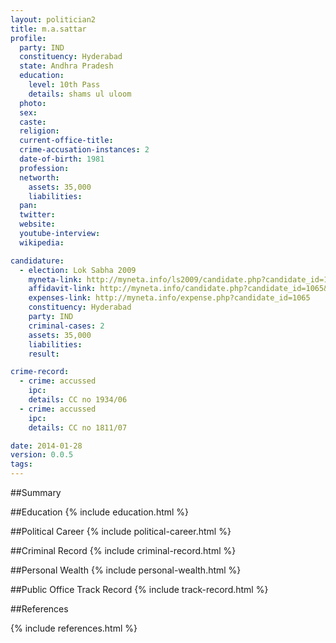 ```yaml
---
layout: politician2
title: m.a.sattar
profile: 
  party: IND
  constituency: Hyderabad
  state: Andhra Pradesh
  education: 
    level: 10th Pass
    details: shams ul uloom
  photo: 
  sex: 
  caste: 
  religion: 
  current-office-title: 
  crime-accusation-instances: 2
  date-of-birth: 1981
  profession: 
  networth: 
    assets: 35,000
    liabilities: 
  pan: 
  twitter: 
  website: 
  youtube-interview: 
  wikipedia: 

candidature: 
  - election: Lok Sabha 2009
    myneta-link: http://myneta.info/ls2009/candidate.php?candidate_id=1065
    affidavit-link: http://myneta.info/candidate.php?candidate_id=1065&scan=original
    expenses-link: http://myneta.info/expense.php?candidate_id=1065
    constituency: Hyderabad 
    party: IND
    criminal-cases: 2
    assets: 35,000
    liabilities: 
    result:  

crime-record: 
  - crime: accussed
    ipc: 
    details: CC no 1934/06 
  - crime: accussed
    ipc: 
    details: CC no 1811/07 

date: 2014-01-28
version: 0.0.5
tags: 
---
```

##Summary


##Education
{% include education.html %}


##Political Career
{% include political-career.html %}


##Criminal Record
{% include criminal-record.html %}


##Personal Wealth
{% include personal-wealth.html %}


##Public Office Track Record
{% include track-record.html %}


##References


{% include references.html %}